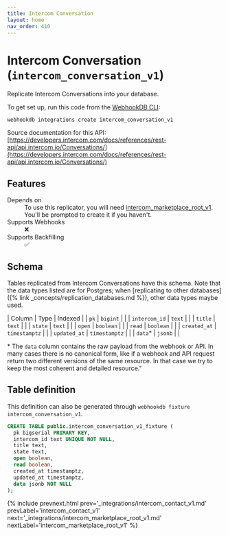 ```yaml
---
title: Intercom Conversation
layout: home
nav_order: 410
---
```


# Intercom Conversation (`intercom_conversation_v1`)

Replicate Intercom Conversations into your database.

To get set up, run this code from the [WebhookDB CLI](https://webhookdb.com/terminal):
```
webhookdb integrations create intercom_conversation_v1
```

Source documentation for this API: [https://developers.intercom.com/docs/references/rest-api/api.intercom.io/Conversations/](https://developers.intercom.com/docs/references/rest-api/api.intercom.io/Conversations/)

## Features

<dl>
<dt>Depends on</dt>
<dd>To use this replicator, you will need <a href="{% link _integrations/intercom_marketplace_root_v1.md %}">intercom_marketplace_root_v1</a>. You'll be prompted to create it if you haven't.</dd>

<dt>Supports Webhooks</dt>
<dd>❌</dd>
<dt>Supports Backfilling</dt>
<dd>✅</dd>

</dl>

## Schema

Tables replicated from Intercom Conversations have this schema.
Note that the data types listed are for Postgres;
when [replicating to other databases]({% link _concepts/replication_databases.md %}),
other data types maybe used.

| Column | Type | Indexed |
| `pk` | `bigint` |  |
| `intercom_id` | `text` |  |
| `title` | `text` |  |
| `state` | `text` |  |
| `open` | `boolean` |  |
| `read` | `boolean` |  |
| `created_at` | `timestamptz` |  |
| `updated_at` | `timestamptz` |  |
| `data`* | `jsonb` |  |

<span class="fs-3">* The `data` column contains the raw payload from the webhook or API.
In many cases there is no canonical form, like if a webhook and API request return
two different versions of the same resource.
In that case we try to keep the most coherent and detailed resource."</span>

## Table definition

This definition can also be generated through `webhookdb fixture intercom_conversation_v1`.

```sql
CREATE TABLE public.intercom_conversation_v1_fixture (
  pk bigserial PRIMARY KEY,
  intercom_id text UNIQUE NOT NULL,
  title text,
  state text,
  open boolean,
  read boolean,
  created_at timestamptz,
  updated_at timestamptz,
  data jsonb NOT NULL
);
```

{% include prevnext.html prev='_integrations/intercom_contact_v1.md' prevLabel='intercom_contact_v1' next='_integrations/intercom_marketplace_root_v1.md' nextLabel='intercom_marketplace_root_v1' %}
